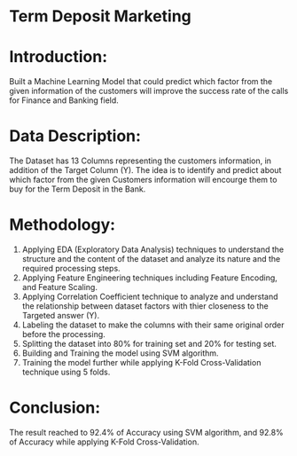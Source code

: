 # Term Deposit Marketing

# Introduction:
Built a Machine Learning Model that could predict which factor from the given information of the customers will improve the success rate of the calls for Finance and Banking field.



# Data Description:
The Dataset has 13 Columns representing the customers information, in addition of the Target Column (Y). The idea is to identify and predict about which factor from the given Customers information will encourge them to buy for the Term Deposit in the Bank.



# Methodology:
1. Applying EDA (Exploratory Data Analysis) techniques to understand the structure and the content of the dataset and analyze its nature and the required processing steps.
2. Applying Feature Engineering techniques including Feature Encoding, and Feature Scaling.
3. Applying Correlation Coefficient technique to analyze and understand the relationship between dataset factors with thier closeness to the Targeted answer (Y).
4. Labeling the dataset to make the columns with their same original order before the processing. 
5. Splitting the dataset into 80% for training set and 20% for testing set.
6. Building and Training the model using SVM algorithm.
7. Training the model further while applying K-Fold Cross-Validation technique using 5 folds.


# Conclusion:
The result reached to 92.4% of Accuracy using SVM algorithm, and 92.8% of Accuracy while applying K-Fold Cross-Validation.
